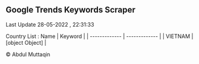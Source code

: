 

## Google Trends Keywords Scraper 
 
Last Update 28-05-2022 , 22:31:33

Country List :
 Name  | Keyword |
| ------------- | ------------- |
| VIETNAM | [object Object] |



© Abdul Muttaqin 
